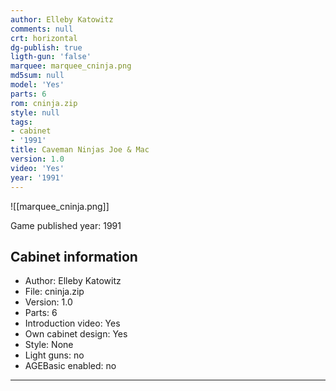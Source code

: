 ```yaml
---
author: Elleby Katowitz
comments: null
crt: horizontal
dg-publish: true
ligth-gun: 'false'
marquee: marquee_cninja.png
md5sum: null
model: 'Yes'
parts: 6
rom: cninja.zip
style: null
tags:
- cabinet
- '1991'
title: Caveman Ninjas Joe & Mac
version: 1.0
video: 'Yes'
year: '1991'
---
```


![[marquee_cninja.png]]

Game published year: 1991

## Cabinet information

- Author: Elleby Katowitz
- File: cninja.zip
- Version: 1.0
- Parts: 6
- Introduction video: Yes
- Own cabinet design: Yes
- Style: None
- Light guns: no
- AGEBasic enabled: no

---

